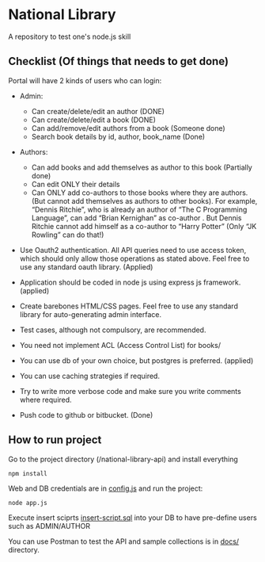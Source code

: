 # National Library

A repository to test one's node.js skill

## Checklist (Of things that needs to get done)

Portal will have 2 kinds of users who can login:
  - Admin:
    - Can create/delete/edit an author (DONE)
    - Can create/delete/edit a book (DONE)
    - Can add/remove/edit authors from a book (Someone done)
    - Search book details by id, author, book_name (Done)
  - Authors:
    - Can add books and add themselves as author to this book (Partially done)
    - Can edit ONLY their details
    - Can ONLY add co-authors to those books where they are authors. (But cannot add themselves as authors to other books). For example, “Dennis Ritchie”, who is already an author of “The C Programming Language”, can add “Brian Kernighan” as co-author . But Dennis Ritchie cannot add himself as a co-author to “Harry Potter” (Only “JK Rowling” can do that!)
      
      
- Use Oauth2 authentication. All API queries need to use access token, which should only allow those operations as stated above. Feel free to use any standard oauth library. (Applied)
- Application should be coded in node js using express js framework. (applied)
- Create barebones HTML/CSS pages. Feel free to use any standard library for auto-generating admin interface.
- Test cases, although not compulsory, are recommended.
- You need not implement ACL (Access Control List) for books/
- You can use db of your own choice, but postgres is preferred. (applied)
- You can use caching strategies if required.
- Try to write more verbose code and make sure you write comments where required.
- Push code to github or bitbucket. (Done)

## How to run project

Go to the project directory (/national-library-api) and install everything

```
npm install
```

Web and DB credentials are in [config.js]() and run the project:

```
node app.js
```

Execute insert sciprts [insert-script.sql]() into your DB to have pre-define users such as ADMIN/AUTHOR

You can use Postman to test the API and sample collections is in [docs/]() directory.


